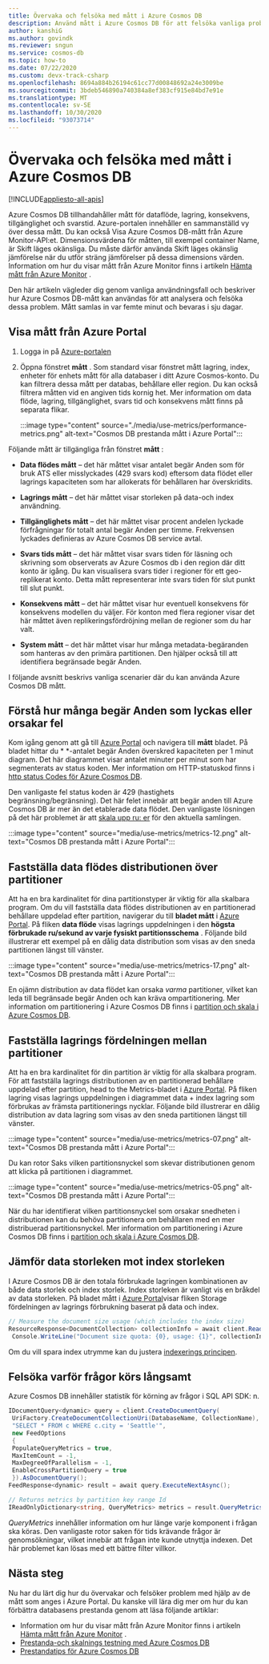 ```yaml
---
title: Övervaka och felsöka med mått i Azure Cosmos DB
description: Använd mått i Azure Cosmos DB för att felsöka vanliga problem och övervaka databasen.
author: kanshiG
ms.author: govindk
ms.reviewer: sngun
ms.service: cosmos-db
ms.topic: how-to
ms.date: 07/22/2020
ms.custom: devx-track-csharp
ms.openlocfilehash: 8694a884b26194c61cc77d00848692a24e3009be
ms.sourcegitcommit: 3bdeb546890a740384a8ef383cf915e84bd7e91e
ms.translationtype: MT
ms.contentlocale: sv-SE
ms.lasthandoff: 10/30/2020
ms.locfileid: "93073714"
---
```

# <a name="monitor-and-debug-with-metrics-in-azure-cosmos-db"></a>Övervaka och felsöka med mått i Azure Cosmos DB
[!INCLUDE[appliesto-all-apis](includes/appliesto-all-apis.md)]

Azure Cosmos DB tillhandahåller mått för dataflöde, lagring, konsekvens, tillgänglighet och svarstid. Azure-portalen innehåller en sammanställd vy över dessa mått. Du kan också Visa Azure Cosmos DB-mått från Azure Monitor-API:et. Dimensionsvärdena för måtten, till exempel container Name, är Skift läges okänsliga. Du måste därför använda Skift läges okänslig jämförelse när du utför sträng jämförelser på dessa dimensions värden. Information om hur du visar mått från Azure Monitor finns i artikeln [Hämta mått från Azure Monitor](./monitor-cosmos-db.md) .

Den här artikeln vägleder dig genom vanliga användningsfall och beskriver hur Azure Cosmos DB-mått kan användas för att analysera och felsöka dessa problem. Mått samlas in var femte minut och bevaras i sju dagar.

## <a name="view-metrics-from-azure-portal"></a>Visa mått från Azure Portal

1. Logga in på [Azure-portalen](https://portal.azure.com/)

1. Öppna fönstret **mått** . Som standard visar fönstret mått lagring, index, enheter för enhets mått för alla databaser i ditt Azure Cosmos-konto. Du kan filtrera dessa mått per databas, behållare eller region. Du kan också filtrera måtten vid en angiven tids kornig het. Mer information om data flöde, lagring, tillgänglighet, svars tid och konsekvens mått finns på separata flikar. 

   :::image type="content" source="./media/use-metrics/performance-metrics.png" alt-text="Cosmos DB prestanda mått i Azure Portal":::

Följande mått är tillgängliga från fönstret **mått** : 

* **Data flödes mått** – det här måttet visar antalet begär Anden som för bruk ATS eller misslyckades (429 svars kod) eftersom data flödet eller lagrings kapaciteten som har allokerats för behållaren har överskridits.

* **Lagrings mått** – det här måttet visar storleken på data-och index användning.

* **Tillgänglighets mått** – det här måttet visar procent andelen lyckade förfrågningar för totalt antal begär Anden per timme. Frekvensen lyckades definieras av Azure Cosmos DB service avtal.

* **Svars tids mått** – det här måttet visar svars tiden för läsning och skrivning som observerats av Azure Cosmos db i den region där ditt konto är igång. Du kan visualisera svars tider i regioner för ett geo-replikerat konto. Detta mått representerar inte svars tiden för slut punkt till slut punkt.

* **Konsekvens mått** – det här måttet visar hur eventuell konsekvens för konsekvens modellen du väljer. För konton med flera regioner visar det här måttet även replikeringsfördröjning mellan de regioner som du har valt.

* **System mått** – det här måttet visar hur många metadata-begäranden som hanteras av den primära partitionen. Den hjälper också till att identifiera begränsade begär Anden.

I följande avsnitt beskrivs vanliga scenarier där du kan använda Azure Cosmos DB mått. 

## <a name="understand-how-many-requests-are-succeeding-or-causing-errors"></a>Förstå hur många begär Anden som lyckas eller orsakar fel

Kom igång genom att gå till [Azure Portal](https://portal.azure.com) och navigera till **mått** bladet. På bladet hittar du * *-antalet begär Anden överskred kapaciteten per 1 minut diagram. Det här diagrammet visar antalet minuter per minut som har segmenterats av status koden. Mer information om HTTP-statuskod finns i [http status Codes för Azure Cosmos DB](/rest/api/cosmos-db/http-status-codes-for-cosmosdb).

Den vanligaste fel status koden är 429 (hastighets begränsning/begränsning). Det här felet innebär att begär anden till Azure Cosmos DB är mer än det etablerade data flödet. Den vanligaste lösningen på det här problemet är att [skala upp ru: er](./set-throughput.md) för den aktuella samlingen.

:::image type="content" source="media/use-metrics/metrics-12.png" alt-text="Cosmos DB prestanda mått i Azure Portal":::

## <a name="determine-the-throughput-distribution-across-partitions"></a>Fastställa data flödes distributionen över partitioner

Att ha en bra kardinalitet för dina partitionstyper är viktig för alla skalbara program. Om du vill fastställa data flödes distributionen av en partitionerad behållare uppdelad efter partition, navigerar du till **bladet mått** i [Azure Portal](https://portal.azure.com). På fliken **data flöde** visas lagrings uppdelningen i den **högsta förbrukade ru/sekund av varje fysiskt partitionsschema** . Följande bild illustrerar ett exempel på en dålig data distribution som visas av den sneda partitionen längst till vänster.

:::image type="content" source="media/use-metrics/metrics-17.png" alt-text="Cosmos DB prestanda mått i Azure Portal":::

En ojämn distribution av data flödet kan orsaka *varma* partitioner, vilket kan leda till begränsade begär Anden och kan kräva ompartitionering. Mer information om partitionering i Azure Cosmos DB finns i [partition och skala i Azure Cosmos DB](./partitioning-overview.md).

## <a name="determine-the-storage-distribution-across-partitions"></a>Fastställa lagrings fördelningen mellan partitioner

Att ha en bra kardinalitet för din partition är viktig för alla skalbara program. För att fastställa lagrings distributionen av en partitionerad behållare uppdelad efter partition, head to the Metrics-bladet i [Azure Portal](https://portal.azure.com). På fliken lagring visas lagrings uppdelningen i diagrammet data + index lagring som förbrukas av främsta partitionerings nycklar. Följande bild illustrerar en dålig distribution av data lagring som visas av den sneda partitionen längst till vänster.

:::image type="content" source="media/use-metrics/metrics-07.png" alt-text="Cosmos DB prestanda mått i Azure Portal":::

Du kan rotor Saks vilken partitionsnyckel som skevar distributionen genom att klicka på partitionen i diagrammet.

:::image type="content" source="media/use-metrics/metrics-05.png" alt-text="Cosmos DB prestanda mått i Azure Portal":::

När du har identifierat vilken partitionsnyckel som orsakar snedheten i distributionen kan du behöva partitionera om behållaren med en mer distribuerad partitionsnyckel. Mer information om partitionering i Azure Cosmos DB finns i [partition och skala i Azure Cosmos DB](./partitioning-overview.md).

## <a name="compare-data-size-against-index-size"></a>Jämför data storleken mot index storleken

I Azure Cosmos DB är den totala förbrukade lagringen kombinationen av både data storlek och index storlek. Index storleken är vanligt vis en bråkdel av data storleken. På bladet mått i [Azure Portal](https://portal.azure.com)visar fliken Storage fördelningen av lagrings förbrukning baserat på data och index.

```csharp
// Measure the document size usage (which includes the index size)  
ResourceResponse<DocumentCollection> collectionInfo = await client.ReadDocumentCollectionAsync(UriFactory.CreateDocumentCollectionUri("db", "coll"));
 Console.WriteLine("Document size quota: {0}, usage: {1}", collectionInfo.DocumentQuota, collectionInfo.DocumentUsage);
```

Om du vill spara index utrymme kan du justera [indexerings principen](index-policy.md).

## <a name="debug-why-queries-are-running-slow"></a>Felsöka varför frågor körs långsamt

Azure Cosmos DB innehåller statistik för körning av frågor i SQL API SDK: n.

```csharp
IDocumentQuery<dynamic> query = client.CreateDocumentQuery(
 UriFactory.CreateDocumentCollectionUri(DatabaseName, CollectionName),
 "SELECT * FROM c WHERE c.city = 'Seattle'",
 new FeedOptions
 {
 PopulateQueryMetrics = true,
 MaxItemCount = -1,
 MaxDegreeOfParallelism = -1,
 EnableCrossPartitionQuery = true
 }).AsDocumentQuery();
FeedResponse<dynamic> result = await query.ExecuteNextAsync();

// Returns metrics by partition key range Id
IReadOnlyDictionary<string, QueryMetrics> metrics = result.QueryMetrics;
```

*QueryMetrics* innehåller information om hur länge varje komponent i frågan ska köras. Den vanligaste rotor saken för tids krävande frågor är genomsökningar, vilket innebär att frågan inte kunde utnyttja indexen. Det här problemet kan lösas med ett bättre filter villkor.

## <a name="next-steps"></a>Nästa steg

Nu har du lärt dig hur du övervakar och felsöker problem med hjälp av de mått som anges i Azure Portal. Du kanske vill lära dig mer om hur du kan förbättra databasens prestanda genom att läsa följande artiklar:

* Information om hur du visar mått från Azure Monitor finns i artikeln [Hämta mått från Azure Monitor](./monitor-cosmos-db.md) . 
* [Prestanda-och skalnings testning med Azure Cosmos DB](performance-testing.md)
* [Prestandatips för Azure Cosmos DB](performance-tips.md)